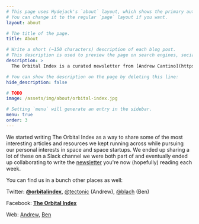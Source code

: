 ```yaml
---
# This page uses Hydejack's `about` layout, which shows the primary author's picture and about text at the top.
# You can change it to the regular `page` layout if you want.
layout: about

# The title of the page.
title: About

# Write a short (~150 characters) description of each blog post.
# This description is used to preview the page on search engines, social media, etc.
description: >
  The Orbital Index is a curated newsletter from [Andrew Cantino](https://twitter.com/tectonic) and [Ben Lachman](https://twitter.com/blach) highlighting interesting technical developments in space, space startups, and related items of interest. Will arrive in your inbox weekly.

# You can show the description on the page by deleting this line:
hide_description: false

# TODO
image: /assets/img/about/orbital-index.jpg

# Setting `menu` will generate an entry in the sidebar.
menu: true
order: 3
---
```


We started writing The Orbital Index as a way to share some of the most interesting articles and resources we kept running across while pursuing our personal interests in space and space startups. We ended up sharing a lot of these on a Slack channel we were both part of and eventually ended up collaborating to write the [newsletter](/archive/) you're now (hopefully) reading each week.

You can find us in a bunch other places as well:

Twitter: [**@orbitalindex**](http://twitter.com/orbitalindex), [@tectonic](http://twitter.com/tectonic) (Andrew), [@blach](http://twitter.com/blach) (Ben)

Facebook: [**The Orbital Index**](http://facebook.com/orbitalindex)

Web: [Andrew](http://andrewcantino.com), [Ben](http://nicemohawk.com)
